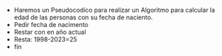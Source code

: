 * Haremos un Pseudocodico para realizar un Algoritmo para calcular la edad de las personas con su fecha de naciento.
* Pedir fecha de nacimento
* Restar con en año actual 
* Resta: 1998-2023=25
* fin 
